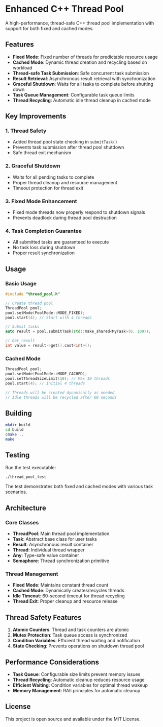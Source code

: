 # Enhanced C++ Thread Pool

A high-performance, thread-safe C++ thread pool implementation with support for both fixed and cached modes.

## Features

- **Fixed Mode**: Fixed number of threads for predictable resource usage
- **Cached Mode**: Dynamic thread creation and recycling based on workload
- **Thread-safe Task Submission**: Safe concurrent task submission
- **Result Retrieval**: Asynchronous result retrieval with synchronization
- **Graceful Shutdown**: Waits for all tasks to complete before shutting down
- **Task Queue Management**: Configurable task queue limits
- **Thread Recycling**: Automatic idle thread cleanup in cached mode

## Key Improvements

### 1. Thread Safety
- Added thread pool state checking in `submitTask()`
- Prevents task submission after thread pool shutdown
- Safe thread exit mechanism

### 2. Graceful Shutdown
- Waits for all pending tasks to complete
- Proper thread cleanup and resource management
- Timeout protection for thread exit

### 3. Fixed Mode Enhancement
- Fixed mode threads now properly respond to shutdown signals
- Prevents deadlock during thread pool destruction

### 4. Task Completion Guarantee
- All submitted tasks are guaranteed to execute
- No task loss during shutdown
- Proper result synchronization

## Usage

### Basic Usage
```cpp
#include "thread_pool.h"

// Create thread pool
ThreadPool pool;
pool.setMode(PoolMode::MODE_FIXED);
pool.start(4); // Start with 4 threads

// Submit tasks
auto result = pool.submitTask(std::make_shared<MyTask>(0, 100));

// Get result
int value = result->get().cast<int>();
```

### Cached Mode
```cpp
ThreadPool pool;
pool.setMode(PoolMode::MODE_CACHED);
pool.setThreadSizeLimit(10); // Max 10 threads
pool.start(4); // Initial 4 threads

// Threads will be created dynamically as needed
// Idle threads will be recycled after 60 seconds
```

## Building

```bash
mkdir build
cd build
cmake ..
make
```

## Testing

Run the test executable:
```bash
./thread_pool_test
```

The test demonstrates both fixed and cached modes with various task scenarios.

## Architecture

### Core Classes
- **ThreadPool**: Main thread pool implementation
- **Task**: Abstract base class for user tasks
- **Result**: Asynchronous result container
- **Thread**: Individual thread wrapper
- **Any**: Type-safe value container
- **Semaphore**: Thread synchronization primitive

### Thread Management
- **Fixed Mode**: Maintains constant thread count
- **Cached Mode**: Dynamically creates/recycles threads
- **Idle Timeout**: 60-second timeout for thread recycling
- **Thread Exit**: Proper cleanup and resource release

## Thread Safety Features

1. **Atomic Counters**: Thread and task counters are atomic
2. **Mutex Protection**: Task queue access is synchronized
3. **Condition Variables**: Efficient thread waiting and notification
4. **State Checking**: Prevents operations on shutdown thread pool

## Performance Considerations

- **Task Queue**: Configurable size limits prevent memory issues
- **Thread Recycling**: Automatic cleanup reduces resource usage
- **Efficient Waiting**: Condition variables for optimal thread wakeup
- **Memory Management**: RAII principles for automatic cleanup

## License

This project is open source and available under the MIT License. 